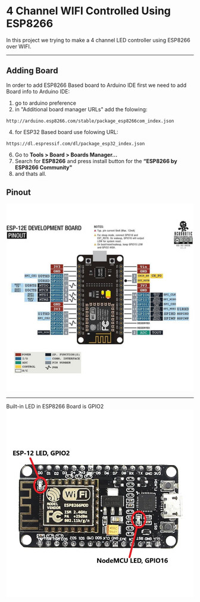 # 4 Channel WIFI Controlled Using ESP8266

In this project we trying to make a 4 channel LED controller using ESP8266 over WIFI.


---

## Adding Board 

In order to add ESP8266 Based board to Arduino IDE first we need to add Board info to Arduino IDE:

1. go to arduino preference
2. in "Additional board manager URLs" add the folowing:
``` 
http://arduino.esp8266.com/stable/package_esp8266com_index.json
```
4. for ESP32 Based board use folowing URL:
``` 
https://dl.espressif.com/dl/package_esp32_index.json
```
6. Go to **Tools > Board > Boards Manager…**
7. Search for **ESP8266** and press install button for the **“ESP8266 by ESP8266 Community"**
8. and thats all.




## Pinout
![Pinout](https://github.com/AES-256/ArduinoProjects/raw/main/EPS8266_wifi_AP_LED/ESP8266_pinout.jpg)


---

Built-in LED in ESP8266 Board is GPIO2
![built-in LED](https://github.com/AES-256/ArduinoProjects/raw/main/EPS8266_wifi_AP_LED/NodeMCU-on-board-LED.jpg)